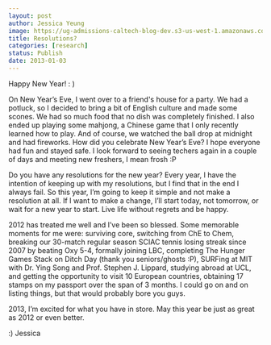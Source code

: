 ```yaml
---
layout: post
author: Jessica Yeung
image: https://ug-admissions-caltech-blog-dev.s3-us-west-1.amazonaws.com/old_pictures/caltech_as_it_happens/6a0105349b8251970b017c3535878b970b.jpg
title: Resolutions?
categories: [research]
status: Publish
date: 2013-01-03
---
```



Happy New Year! : )

On New Year’s Eve, I went over to a friend's house for a
party. We had a potluck, so I decided to bring a bit of English culture and made some scones. We had so much food that no dish was completely finished. I also ended
up playing some mahjong, a Chinese game that I only recently learned how to
play. And of course, we watched the ball
drop at midnight and had fireworks. How did you celebrate New Year’s Eve? I
hope everyone had fun and stayed safe. I look forward to seeing techers again
in a couple of days and meeting new freshers, I mean frosh :P

Do you have any resolutions for the new year? Every year, I
have the intention of keeping up with my resolutions, but I find that in the
end I always fail. So this year, I’m going to keep it simple and not make
a resolution at all. If I want to make a change, I’ll start today, not
tomorrow, or wait for a new year to start. Live life without regrets and be
happy. 

2012 has treated me well and I’ve been so blessed. Some
memorable moments for me were: surviving
core, switching from ChE to Chem, breaking our 30-match regular season SCIAC tennis
losing streak since 2007 by beating Oxy 5-4, formally joining LBC, completing
The Hunger Games Stack on Ditch Day (thank you seniors/ghosts :P), SURFing at
MIT with Dr. Ying Song and Prof. Stephen J. Lippard, studying abroad at UCL,
and getting the opportunity to visit 10 European countries, obtaining 17 stamps on
my passport over the span of 3 months. I could go on and on listing things, but
that would probably bore you guys.

2013, I’m excited for what you have in store. May this year
be just as great as 2012 or even better. 

:) Jessica

